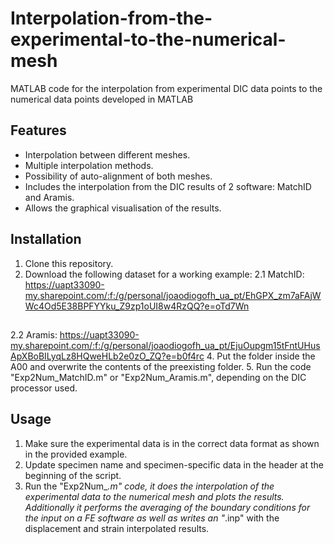 # Interpolation-from-the-experimental-to-the-numerical-mesh
MATLAB code for the interpolation from experimental DIC data points to the numerical data points developed in MATLAB

## Features
- Interpolation between different meshes.
- Multiple interpolation methods.
- Possibility of auto-alignment of both meshes.
- Includes the interpolation from the DIC results of 2 software: MatchID and Aramis.
- Allows the graphical visualisation of the results.

## Installation

1. Clone this repository.
2. Download the following dataset for a working example:
  2.1 MatchID: https://uapt33090-my.sharepoint.com/:f:/g/personal/joaodiogofh_ua_pt/EhGPX_zm7aFAjWWc4Od5E38BPFYYku_Z9zp1oUI8w4RzQQ?e=oTd7Wn
   ##
  2.2 Aramis: https://uapt33090-my.sharepoint.com/:f:/g/personal/joaodiogofh_ua_pt/EjuOupgm15tFntUHusApXBoBILyqLz8HQweHLb2e0zO_ZQ?e=b0f4rc
4. Put the folder inside the A00 and overwrite the contents of the preexisting folder.
5. Run the code "Exp2Num_MatchID.m" or "Exp2Num_Aramis.m", depending on the DIC processor used.

## Usage
1. Make sure the experimental data is in the correct data format as shown in the provided example.
2. Update specimen name and specimen-specific data in the header at the beginning of the script.
3. Run the "Exp2Num_*.m" code, it does the interpolation of the experimental data to the numerical mesh and plots the results. Additionally it performs the averaging of the boundary conditions for the input on a FE software as well as writes an "*.inp" with the displacement and strain interpolated results.
